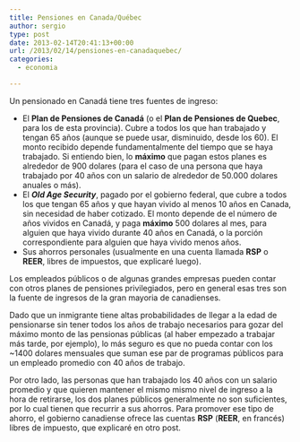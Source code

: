 ```yaml
---
title: Pensiones en Canada/Québec
author: sergio
type: post
date: 2013-02-14T20:41:13+00:00
url: /2013/02/14/pensiones-en-canadaquebec/
categories:
  - economia

---
```

Un pensionado en Canadá tiene tres fuentes de ingreso:

  * El **Plan de Pensiones de Canadá** (o el **Plan de Pensiones de Quebec**, para los de esta provincia). Cubre a todos los que han trabajado y tengan 65 años (aunque se puede usar, disminuido, desde los 60). El monto recibido depende fundamentalmente del tiempo que se haya trabajado. Si entiendo bien, lo **máximo** que pagan estos planes es alrededor de 900 dolares (para el caso de una persona que haya trabajado por 40 años con un salario de alrededor de 50.000 dolares anuales o más).
  * El **_Old Age Security_**, pagado por el gobierno federal, que cubre a todos los que tengan 65 años y que hayan vivido al menos 10 años en Canada, sin necesidad de haber cotizado. El monto depende de el número de años vividos en Canadá, y paga **máximo** 500 dolares al mes, para alguien que haya vivido durante 40 años en Canadá, o la porción correspondiente para alguien que haya vivido menos años.
  * Sus ahorros personales (usualmente en una cuenta llamada **RSP** o **REER**, libres de impuestos, que explicaré luego).

Los empleados públicos o de algunas grandes empresas pueden contar con otros planes de pensiones privilegiados, pero en general esas tres son la fuente de ingresos de la gran mayoria de canadienses.

Dado que un inmigrante tiene altas probabilidades de llegar a la edad de pensionarse sin tener todos los años de trabajo necesarios para gozar del máximo monto de las pensionas públicas (al haber empezado a trabajar más tarde, por ejemplo), lo más seguro es que no pueda contar con los ~1400 dolares mensuales que suman ese par de programas públicos para un empleado promedio con 40 años de trabajo.

Por otro lado, las personas que han trabajado los 40 años con un salario promedio y que quieren mantener el mismo mismo nivel de ingreso a la hora de retirarse, los dos planes públicos generalmente no son suficientes, por lo cual tienen que recurrir a sus ahorros. Para promover ese tipo de ahorro, el gobierno canadiense ofrece las cuentas **RSP** (**REER**, en francés) libres de impuesto, que explicaré en otro post.